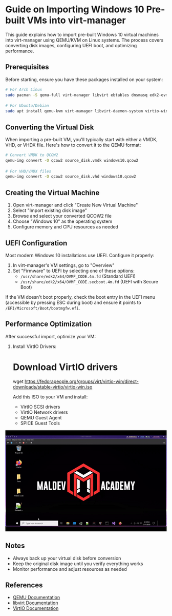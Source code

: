 # Guide on Importing Windows 10 Pre-built VMs into virt-manager

This guide explains how to import pre-built Windows 10 virtual machines into virt-manager using QEMU/KVM on Linux systems. The process covers converting disk images, configuring UEFI boot, and optimizing performance.

## Prerequisites

Before starting, ensure you have these packages installed on your system:

```bash
# For Arch Linux
sudo pacman -S qemu-full virt-manager libvirt ebtables dnsmasq edk2-ovmf

# For Ubuntu/Debian
sudo apt install qemu-kvm virt-manager libvirt-daemon-system virtio-win ovmf
```

## Converting the Virtual Disk

When importing a pre-built VM, you'll typically start with either a VMDK, VHD, or VHDX file. Here's how to convert it to the QEMU format:

```bash
# Convert VMDK to QCOW2
qemu-img convert -O qcow2 source_disk.vmdk windows10.qcow2

# For VHD/VHDX files
qemu-img convert -O qcow2 source_disk.vhd windows10.qcow2
```

## Creating the Virtual Machine

1. Open virt-manager and click "Create New Virtual Machine"
2. Select "Import existing disk image"
3. Browse and select your converted QCOW2 file
4. Choose "Windows 10" as the operating system
5. Configure memory and CPU resources as needed

## UEFI Configuration

Most modern Windows 10 installations use UEFI. Configure it properly:

1. In virt-manager's VM settings, go to "Overview"
2. Set "Firmware" to UEFI by selecting one of these options:
   - `/usr/share/edk2/x64/OVMF_CODE.4m.fd` (Standard UEFI)
   - `/usr/share/edk2/x64/OVMF_CODE.secboot.4m.fd` (UEFI with Secure Boot)

If the VM doesn't boot properly, check the boot entry in the UEFI menu (accessible by pressing ESC during boot) and ensure it points to `/EFI/Microsoft/Boot/bootmgfw.efi`.


## Performance Optimization

After successful import, optimize your VM:

1. Install VirtIO Drivers:
   # Download VirtIO drivers
   wget https://fedorapeople.org/groups/virt/virtio-win/direct-downloads/stable-virtio/virtio-win.iso
   
   Add this ISO to your VM and install:
   - VirtIO SCSI drivers
   - VirtIO Network drivers
   - QEMU Guest Agent
   - SPICE Guest Tools


<div align="center">
<img src="win10demo.gif" alt="Windows 10" width="600"/>
</div>


## Notes

- Always back up your virtual disk before conversion
- Keep the original disk image until you verify everything works
- Monitor performance and adjust resources as needed

## References

- [QEMU Documentation](https://www.qemu.org/docs/master/)
- [libvirt Documentation](https://libvirt.org/docs.html)
- [VirtIO Documentation](https://docs.oasis-open.org/virtio/virtio/v1.1/virtio-v1.1.html)
